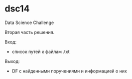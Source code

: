 # dsc14
Data Science Challenge

Вторая часть решения. 

Вход:
- список путей к файлам .txt

Выход:
- DF с найденными поручениями и информацией о них
